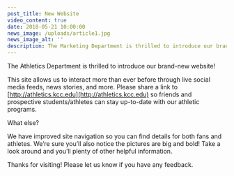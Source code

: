 ```yaml
---
post_title: New Website
video_content: true
date: 2018-05-21 10:00:00
news_image: /uploads/article1.jpg
news_image_alt: ''
description: The Marketing Department is thrilled to introduce our brand-new website!
---
```


The Athletics Department is thrilled to introduce our brand-new website!

This site allows us to interact more than ever before through live social media feeds, news stories, and more. Please share a link to [http://athletics.kcc.edu](http://athletics.kcc.edu) so friends and prospective students/athletes can stay up-to-date with our athletic programs.

What else?

We have improved site navigation so you can find details for both fans and athletes. We’re sure you’ll also notice the pictures are big and bold! Take a look around and you’ll plenty of other helpful information.

Thanks for visiting! Please let us know if you have any feedback.
